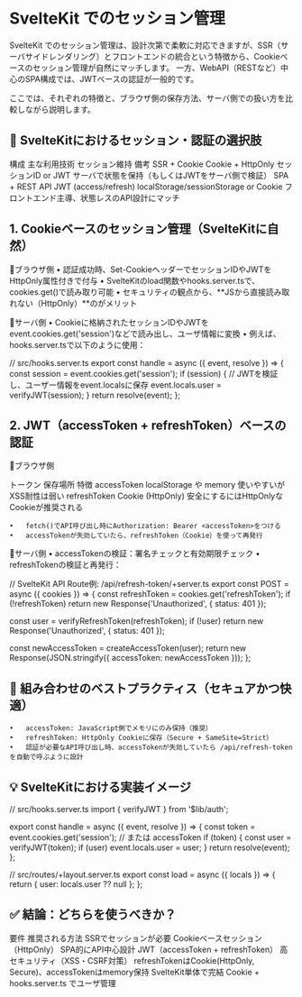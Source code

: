 # SvelteKit でのセッション管理

SvelteKit でのセッション管理は、設計次第で柔軟に対応できますが、SSR（サーバサイドレンダリング）とフロントエンドの統合という特徴から、Cookieベースのセッション管理が自然にマッチします。
一方、WebAPI（RESTなど）中心のSPA構成では、JWTベースの認証が一般的です。

ここでは、それぞれの特徴と、ブラウザ側の保存方法、サーバ側での扱い方を比較しながら説明します。

## 🔐 SvelteKitにおけるセッション・認証の選択肢

構成	主な利用技術	セッション維持	備考
SSR + Cookie	Cookie + HttpOnly	セッションID or JWT	サーバで状態を保持（もしくはJWTをサーバ側で検証）
SPA + REST API	JWT (access/refresh)	localStorage/sessionStorage or Cookie	フロントエンド主導、状態レスのAPI設計にマッチ


## 1. Cookieベースのセッション管理（SvelteKitに自然）

🔸ブラウザ側
	•	認証成功時、Set-CookieヘッダーでセッションIDやJWTをHttpOnly属性付きで付与
	•	SvelteKitのload関数やhooks.server.tsで、cookies.get()で読み取り可能
	•	セキュリティの観点から、**JSから直接読み取れない（HttpOnly）**のがメリット

🔸サーバ側
	•	Cookieに格納されたセッションIDやJWTをevent.cookies.get('session')などで読み出し、ユーザ情報に変換
	•	例えば、hooks.server.tsで以下のように使用：

// src/hooks.server.ts
export const handle = async ({ event, resolve }) => {
  const session = event.cookies.get('session');
  if (session) {
    // JWTを検証し、ユーザー情報をevent.localsに保存
    event.locals.user = verifyJWT(session);
  }
  return resolve(event);
};



## 2. JWT（accessToken + refreshToken）ベースの認証

🔸ブラウザ側

トークン	保存場所	特徴
accessToken	localStorage や memory	使いやすいがXSS耐性は弱い
refreshToken	Cookie (HttpOnly)	安全にするにはHttpOnlyなCookieが推奨される

	•	fetch()でAPI呼び出し時にAuthorization: Bearer <accessToken>をつける
	•	accessTokenが失効していたら、refreshToken（Cookie）を使って再発行

🔸サーバ側
	•	accessTokenの検証：署名チェックと有効期限チェック
	•	refreshTokenの検証と再発行：

// SvelteKit API Route例: /api/refresh-token/+server.ts
export const POST = async ({ cookies }) => {
  const refreshToken = cookies.get('refreshToken');
  if (!refreshToken) return new Response('Unauthorized', { status: 401 });

  const user = verifyRefreshToken(refreshToken);
  if (!user) return new Response('Unauthorized', { status: 401 });

  const newAccessToken = createAccessToken(user);
  return new Response(JSON.stringify({ accessToken: newAccessToken }));
};



## 🔁 組み合わせのベストプラクティス（セキュアかつ快適）
	•	accessToken: JavaScript側でメモリにのみ保持（推奨）
	•	refreshToken: HttpOnly Cookieに保存（Secure + SameSite=Strict）
	•	認証が必要なAPI呼び出し時、accessTokenが失効していたら /api/refresh-token を自動で呼ぶように設計

## 💡 SvelteKitにおける実装イメージ

// src/hooks.server.ts
import { verifyJWT } from '$lib/auth';

export const handle = async ({ event, resolve }) => {
  const token = event.cookies.get('session'); // または accessToken
  if (token) {
    const user = verifyJWT(token);
    if (user) event.locals.user = user;
  }
  return resolve(event);
};

// src/routes/+layout.server.ts
export const load = async ({ locals }) => {
  return { user: locals.user ?? null };
};


## ✅ 結論：どちらを使うべきか？

要件	推奨される方法
SSRでセッションが必要	Cookieベースセッション（HttpOnly）
SPA的にAPI中心設計	JWT（accessToken + refreshToken）
高セキュリティ（XSS・CSRF対策）	refreshTokenはCookie(HttpOnly, Secure)、accessTokenはmemory保持
SvelteKit単体で完結	Cookie + hooks.server.ts でユーザ管理


